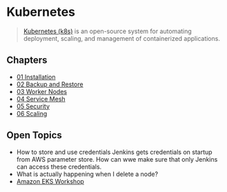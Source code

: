 # Kubernetes

> [Kubernetes (k8s)](https://kubernetes.io/) is an open-source system for automating deployment, scaling, and management of containerized applications.

## Chapters

* [01 Installation](Installation.md)
* [02 Backup and Restore](Backup-and-Restore.md)
* [03 Worker Nodes](Worker-Nodes.md)
* [04 Service Mesh](Service-Mesh.md)
* [05 Security](Security.md)
* [06 Scaling](Scaling.md)

## Open Topics

* How to store and use credentials
  Jenkins gets credentials on startup from AWS parameter store. How can wwe make sure that only Jenkins can access these credentials.
* What is actually happening when I delete a node?
* [Amazon EKS Workshop](https://eksworkshop.com)